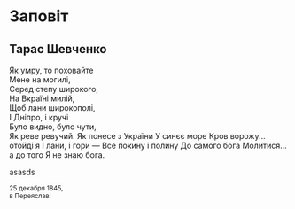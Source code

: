 # Заповіт
## Тарас Шевченко

Як умру, то поховайте  
Мене на могилі,  
Серед степу широкого,  
На Вкраїні милій,  
Щоб лани широкополі,  
І Дніпро, і кручі  
Було видно, було чути,  
Як реве ревучий.
Як понесе з України
У синєє море
Кров ворожу... отойді я
І лани, і гори —
Все покину і полину
До самого бога
Молитися... а до того
Я не знаю бога.   

asasds

<small>25 декабря 1845,<br/>
в Переяславі</small>
